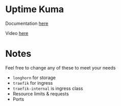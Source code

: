 # Uptime Kuma

Documentation [here](https://technotim.live/posts/uptime-kuma/)

Video [here](https://www.youtube.com/watch?v=r_A5NKkAqZM)


# Notes

Feel free to change any of these to meet your needs

* `longhorn` for storage
* `traefik` for ingress
* `traefik-internal` is ingress class
* Resource limits & requests
* Ports
